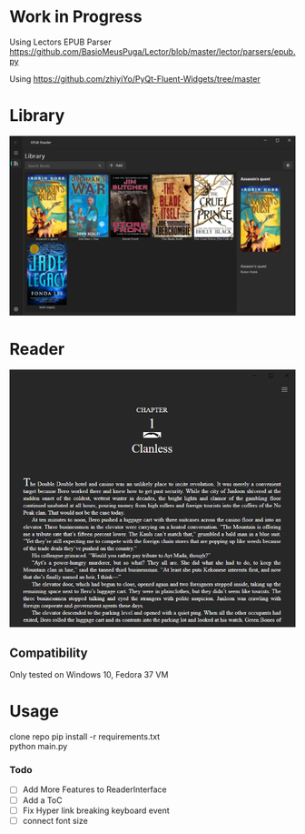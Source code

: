 # Work in Progress
Using Lectors EPUB Parser\
https://github.com/BasioMeusPuga/Lector/blob/master/lector/parsers/epub.py

Using https://github.com/zhiyiYo/PyQt-Fluent-Widgets/tree/master

# Library

![image info](static/screenshot1.png "Library")

# Reader

![image info](static/screenshot2.png "LIbrary")

## Compatibility

Only tested on Windows 10, Fedora 37 VM

# Usage

clone repo
pip install -r requirements.txt  
python main.py 





### Todo
- [ ] Add More Features to ReaderInterface  
- [ ] Add a ToC 
- [ ] Fix Hyper link breaking keyboard event
- [ ] connect font size
